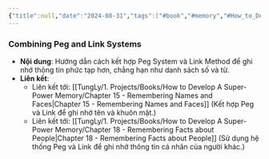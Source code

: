 ```yaml
---
{"title":null,"date":"2024-08-31","tags":["#book","#memory","#How_to_Develop_A_Super_Power_Memory"],"Chương":"Chương7","dg-publish":true,"dg-home":false,"permalink":"/tung-ly/1-projects/books/how-to-develop-a-super-power-memory/chapter-7-more-about-peg-and-link-systems/","dgPassFrontmatter":true,"noteIcon":"","created":"2024-12-29T15:27:22.692+07:00","updated":"2025-01-01T18:39:06.726+07:00"}
---
```


### Combining Peg and Link Systems

- **Nội dung**: Hướng dẫn cách kết hợp Peg System và Link Method để ghi nhớ thông tin phức tạp hơn, chẳng hạn như danh sách số và từ.
- **Liên kết**:
    - Liên kết tới: [[TungLy/1. Projects/Books/How to Develop A Super-Power Memory/Chapter 15 - Remembering Names and Faces\|Chapter 15 - Remembering Names and Faces]] (Kết hợp Peg và Link để ghi nhớ tên và khuôn mặt.)
    - Liên kết tới: [[TungLy/1. Projects/Books/How to Develop A Super-Power Memory/Chapter 18 - Remembering Facts about People\|Chapter 18 - Remembering Facts about People]] (Sử dụng hệ thống Peg và Link để ghi nhớ thông tin cá nhân của người khác.)